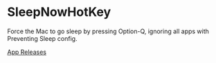 # SleepNowHotKey
Force the Mac to go sleep by pressing Option-Q, ignoring all apps with Preventing Sleep config.

[App Releases](https://github.com/JunyuKuang/SleepNowHotKey/releases/tag/v1.0)
